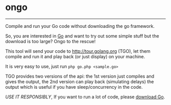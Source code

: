 ongo
====
- - -

Compile and run your Go code without downloading the go framework.

So, you are interested in [Go](http://golang.org/) and want to try out some simple stuff but the download is too large? Ongo to the rescue!

This tool will send your code to http://tour.golang.org (TGO), let them compile and run it and play back (or just display) on your machine.

It is very easy to use, just run `php go.php <sample.go>`

TGO provides two versions of the api: the 1st version just compiles and gives the output, the 2nd version can play back (simulating delays) the output which is useful if you have sleep/concurrency in the code.

*USE IT RESPONSIBLY*, If you want to run a lot of code, please [download Go](http://golang.org/doc/install).

